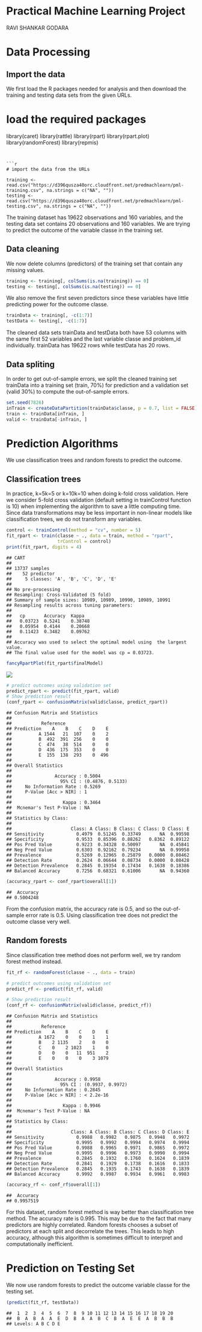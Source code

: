# Practical Machine Learning Project
RAVI SHANKAR GODARA 



# Data Processing

## Import the data

We first load the R packages needed for analysis and then download the training and testing data sets from the given URLs.



# load the required packages
library(caret)
library(rattle)
library(rpart)
library(rpart.plot)
library(randomForest)
library(repmis)
```


```r
# import the data from the URLs

training <- read.csv("https://d396qusza40orc.cloudfront.net/predmachlearn/pml-training.csv", na.strings = c("NA", ""))
testing <- read.csv("https://d396qusza40orc.cloudfront.net/predmachlearn/pml-testing.csv", na.strings = c("NA", ""))
```

The training dataset has 19622 observations and 160 variables, and the testing data set contains 20 observations and 160 variables. We are trying to predict the outcome of the variable classe in the training set.

## Data cleaning

We now delete columns (predictors) of the training set that contain any missing values.


```r
training <- training[, colSums(is.na(training)) == 0]
testing <- testing[, colSums(is.na(testing)) == 0]
```

We also remove the first seven predictors since these variables have little predicting power for the outcome classe.


```r
trainData <- training[, -c(1:7)]
testData <- testing[, -c(1:7)]
```

The cleaned data sets trainData and testData both have 53 columns with the same first 52 variables and the last variable classe and  problem_id individually. trainData has 19622 rows while testData has 20 rows.

## Data spliting

In order to get out-of-sample errors, we split the cleaned training set trainData into a training set (train, 70%) for prediction and a validation set (valid 30%) to compute the out-of-sample errors.


```r
set.seed(7826) 
inTrain <- createDataPartition(trainData$classe, p = 0.7, list = FALSE)
train <- trainData[inTrain, ]
valid <- trainData[-inTrain, ]
```

# Prediction Algorithms

We use classification trees and random forests to predict the outcome.

## Classification trees

In practice, k=5k=5 or k=10k=10 when doing k-fold cross validation. Here we consider 5-fold cross validation (default setting in trainControl function is 10) when implementing the algorithm to save a little computing time. Since data transformations may be less important in non-linear models like classification trees, we do not transform any variables.


```r
control <- trainControl(method = "cv", number = 5)
fit_rpart <- train(classe ~ ., data = train, method = "rpart", 
                   trControl = control)
print(fit_rpart, digits = 4)
```

```
## CART 
## 
## 13737 samples
##    52 predictor
##     5 classes: 'A', 'B', 'C', 'D', 'E' 
## 
## No pre-processing
## Resampling: Cross-Validated (5 fold) 
## Summary of sample sizes: 10989, 10989, 10990, 10989, 10991 
## Resampling results across tuning parameters:
## 
##   cp       Accuracy  Kappa  
##   0.03723  0.5241    0.38748
##   0.05954  0.4144    0.20668
##   0.11423  0.3482    0.09762
## 
## Accuracy was used to select the optimal model using  the largest value.
## The final value used for the model was cp = 0.03723.
```

```r
fancyRpartPlot(fit_rpart$finalModel)
```

![](Practical_Machine_Learning_Project_files/figure-html/unnamed-chunk-6-1.png)<!-- -->


```r
# predict outcomes using validation set
predict_rpart <- predict(fit_rpart, valid)
# Show prediction result
(conf_rpart <- confusionMatrix(valid$classe, predict_rpart))
```

```
## Confusion Matrix and Statistics
## 
##           Reference
## Prediction    A    B    C    D    E
##          A 1544   21  107    0    2
##          B  492  391  256    0    0
##          C  474   38  514    0    0
##          D  436  175  353    0    0
##          E  155  138  293    0  496
## 
## Overall Statistics
##                                           
##                Accuracy : 0.5004          
##                  95% CI : (0.4876, 0.5133)
##     No Information Rate : 0.5269          
##     P-Value [Acc > NIR] : 1               
##                                           
##                   Kappa : 0.3464          
##  Mcnemar's Test P-Value : NA              
## 
## Statistics by Class:
## 
##                      Class: A Class: B Class: C Class: D Class: E
## Sensitivity            0.4979  0.51245  0.33749       NA  0.99598
## Specificity            0.9533  0.85396  0.88262   0.8362  0.89122
## Pos Pred Value         0.9223  0.34328  0.50097       NA  0.45841
## Neg Pred Value         0.6303  0.92162  0.79234       NA  0.99958
## Prevalence             0.5269  0.12965  0.25879   0.0000  0.08462
## Detection Rate         0.2624  0.06644  0.08734   0.0000  0.08428
## Detection Prevalence   0.2845  0.19354  0.17434   0.1638  0.18386
## Balanced Accuracy      0.7256  0.68321  0.61006       NA  0.94360
```

```r
(accuracy_rpart <- conf_rpart$overall[1])
```

```
##  Accuracy 
## 0.5004248
```

From the confusion matrix, the accuracy rate is 0.5, and so the out-of-sample error rate is 0.5. Using classification tree does not predict the outcome classe very well.


## Random forests

Since classification tree method does not perform well, we try random forest method instead.


```r
fit_rf <- randomForest(classe ~ ., data = train)

# predict outcomes using validation set
predict_rf <- predict(fit_rf, valid)

# Show prediction result
(conf_rf <- confusionMatrix(valid$classe, predict_rf))
```

```
## Confusion Matrix and Statistics
## 
##           Reference
## Prediction    A    B    C    D    E
##          A 1672    0    0    1    1
##          B    2 1135    2    0    0
##          C    0    2 1023    1    0
##          D    0    0   11  951    2
##          E    0    0    0    3 1079
## 
## Overall Statistics
##                                           
##                Accuracy : 0.9958          
##                  95% CI : (0.9937, 0.9972)
##     No Information Rate : 0.2845          
##     P-Value [Acc > NIR] : < 2.2e-16       
##                                           
##                   Kappa : 0.9946          
##  Mcnemar's Test P-Value : NA              
## 
## Statistics by Class:
## 
##                      Class: A Class: B Class: C Class: D Class: E
## Sensitivity            0.9988   0.9982   0.9875   0.9948   0.9972
## Specificity            0.9995   0.9992   0.9994   0.9974   0.9994
## Pos Pred Value         0.9988   0.9965   0.9971   0.9865   0.9972
## Neg Pred Value         0.9995   0.9996   0.9973   0.9990   0.9994
## Prevalence             0.2845   0.1932   0.1760   0.1624   0.1839
## Detection Rate         0.2841   0.1929   0.1738   0.1616   0.1833
## Detection Prevalence   0.2845   0.1935   0.1743   0.1638   0.1839
## Balanced Accuracy      0.9992   0.9987   0.9934   0.9961   0.9983
```

```r
(accuracy_rf <- conf_rf$overall[1])
```

```
##  Accuracy 
## 0.9957519
```

For this dataset, random forest method is way better than classification tree method. The accuracy rate is 0.995. This may be due to the fact that many predictors are highly correlated. Random forests chooses a subset of predictors at each split and decorrelate the trees. This leads to high accuracy, although this algorithm is sometimes difficult to interpret and computationally inefficient.


# Prediction on Testing Set

We now use random forests to predict the outcome variable classe for the testing set.


```r
(predict(fit_rf, testData))
```

```
##  1  2  3  4  5  6  7  8  9 10 11 12 13 14 15 16 17 18 19 20 
##  B  A  B  A  A  E  D  B  A  A  B  C  B  A  E  E  A  B  B  B 
## Levels: A B C D E
```
